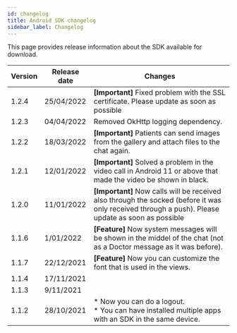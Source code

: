 ```yaml
---
id: changelog
title: Android SDK changelog
sidebar_label: Changelog
---
```


This page provides release information about the SDK available for download.


| Version | Release date | Changes                                                                      |
| ------- | ------------ | ---------------------------------------------------------------------------- |
| 1.2.4   | 25/04/2022   | **\[Important\]** Fixed problem with the SSL certificate. Please update as soon as possible |
| 1.2.3   | 04/04/2022   | Removed OkHttp logging dependency. |
| 1.2.2   | 18/03/2022   | **\[Important\]** Patients can send images from the gallery and attach files to the chat again. |
| 1.2.1   | 12/01/2022   | **\[Important\]** Solved a problem in the video call in Android 11 or above that made the video be shown in black. |
| 1.2.0   | 11/01/2022   | **\[Important\]** Now calls will be received also through the socked (before it was only received through a push). Please update as soon as possible |
| 1.1.6   | 1/01/2022    | **\[Feature\]** Now system messages will be shown in the middel of the chat (not as a Doctor message as it was before). |
| 1.1.7   | 22/12/2021   | **\[Feature\]** Now you can customize the font that is used in the views.        |
| 1.1.4   | 17/11/2021   |                                                                              |
| 1.1.3   | 9/11/2021    |                                                                              |
| 1.1.2   | 28/10/2021   | \* Now you can do a logout.<br>\* You can have installed multiple apps with an SDK in the same device. |
